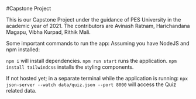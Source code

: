 #Capstone Project

This is our Capstone Project under the guidance of PES University in the academic year of 2021.
The contributors are Avinash Ratnam, Harichandana Magapu, Vibha Kurpad, Rithik Mali.

Some important commands to run the app:
Assuming you have NodeJS and npm installed:

`npm i` will install dependencies.
`npm run start` runs the application.
`npm install tailwindcss` installs the styling components.

If not hosted yet; in a separate terminal while the application is running:
`npx json-server --watch data/quiz.json --port 8000` will access the Quiz related data.
